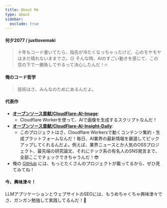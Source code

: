 ```yaml
---
title: About Me
type: about
sidebar:
  exclude: true
---
```

#### 何夕2077 / justlovemaki

> 十年もコード書いてたら、指先が冷たくなっちゃったけど、心のモヤモヤはまだ晴れないままでさ。😕
> そんな時、AIのすごい動きを感じて、この空の下で一勝負してやるって決心したんだ！🔥

#### 俺のコード哲学

> 技術はさ、みんなのためにあるんだよ。

#### 代表作

*   **[オープンソース貢献/CloudFlare-AI-Image](https://github.com/justlovemaki/CloudFlare-AI-Image)**:
    *   Cloudflare Workerを使って、AIで画像を生成するスクリプトなんだ！
*   **[オープンソース貢献/CloudFlare-AI-Insight-Daily](https://github.com/justlovemaki/CloudFlare-AI-Insight-Daily)**:
    *   このプロジェクトはさ、Cloudflare Workersで動くコンテンツ集約・生成プラットフォームなんだ！毎日、AI業界の最新情報を厳選してピックアップしてくれるんだよ。例えば、業界ニュースとか人気のOSSプロジェクト、最先端の研究論文、それにテック系の有名人のSNS発言まで、全部ここでチェックできちゃうんだ！😎
*   俺の [GitHub](https://github.com/justlovemaki) には、もっとたくさんのプロジェクトが載ってるから、ぜひ見てみてね！

#### 今、興味津々！

LLMアプリケーションとウェブサイトのSEOには、もうめちゃくちゃ興味津々でさ、ガンガン勉強して実践してるんだ！💪